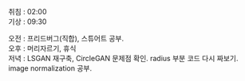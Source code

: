 취침 : 02:00   
기상 : 09:30  
  
오전 : 프리드버그(직합), 스튜어트 공부.  
오후 : 머리자르기, 휴식  
저녁 : LSGAN 재구축, CircleGAN 문제점 확인. radius 부분 코드 다시 짜보기. image normalization 공부.
